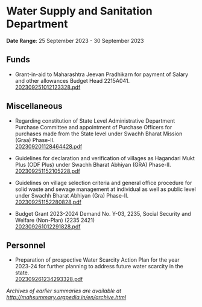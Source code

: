 # Water Supply and Sanitation Department

**Date Range**: 25 September 2023 - 30 September 2023


## Funds
- Grant-in-aid to Maharashtra Jeevan Pradhikarn for payment of Salary and other allowances Budget Head 2215A041.\
  [202309251012123328.pdf](https://gr.maharashtra.gov.in/Site/Upload/Government%20Resolutions/English/202309251012123328.pdf)

## Miscellaneous
- Regarding constitution of State Level Administrative Department Purchase Committee and appointment of Purchase Officers for purchases made from the State level under Swachh Bharat Mission (Graa) Phase-II.\
  [202309201128464428.pdf](https://gr.maharashtra.gov.in/Site/Upload/Government%20Resolutions/English/202309201128464428.pdf)

- Guidelines for declaration and verification of villages as Hagandari Mukt Plus (ODF Plus) under Swachh Bharat Abhiyan (GRA) Phase-II.\
  [202309251152105228.pdf](https://gr.maharashtra.gov.in/Site/Upload/Government%20Resolutions/English/202309251152105228.pdf)

- Guidelines on village selection criteria and general office procedure for solid waste and sewage management at individual as well as public level under Swachh Bharat Abhiyan (Gra) Phase-II.\
  [202309251152280828.pdf](https://gr.maharashtra.gov.in/Site/Upload/Government%20Resolutions/English/202309251152280828.pdf)

- Budget Grant 2023-2024 Demand No. Y-03, 2235, Social Security and Welfare (Non-Plan) (2235 2421)\
  [202309261012291828.pdf](https://gr.maharashtra.gov.in/Site/Upload/Government%20Resolutions/English/202309261012291828.pdf)

## Personnel
- Preparation of prospective Water Scarcity Action Plan for the year 2023-24 for further planning to address future water scarcity in the state.\
  [202309261234293328.pdf](https://gr.maharashtra.gov.in/Site/Upload/Government%20Resolutions/English/202309261234293328.pdf)


*Archives of earlier summaries are available at http://mahsummary.orgpedia.in/en/archive.html*